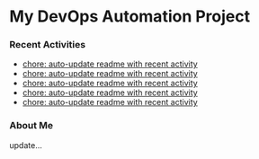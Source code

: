 # My DevOps Automation Project

### Recent Activities
<!-- activity:START -->
- [chore: auto-update readme with recent activity](https://github.com/kaigiii/mybowling-app/commit/9d1a2e15783d2b3a22fb62093089901fd32ada1c)
- [chore: auto-update readme with recent activity](https://github.com/kaigiii/mybowling-app/commit/381b6f87a7d6f5ebb28c7a5e2ac73c47b31b12e8)
- [chore: auto-update readme with recent activity](https://github.com/kaigiii/mybowling-app/commit/4285833d12133b0ec29503af8a4f75120cd4fa56)
- [chore: auto-update readme with recent activity](https://github.com/kaigiii/mybowling-app/commit/9cc31b241e56a383487018f3b7ef2503759b3454)
- [chore: auto-update readme with recent activity](https://github.com/kaigiii/mybowling-app/commit/337b0c179a2e61879d34e6090ec7c167a121092f)
<!-- activity:END -->

### About Me
<!-- MYLINKS:START -->
<!-- MYLINKS:END -->

update...
